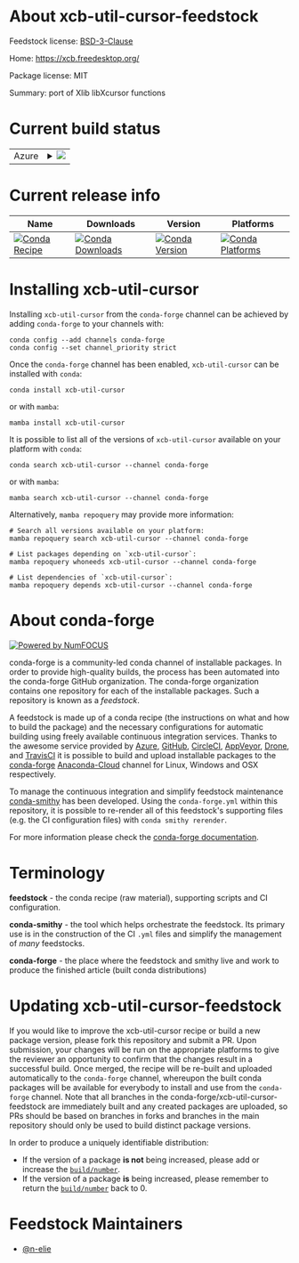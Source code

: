 About xcb-util-cursor-feedstock
===============================

Feedstock license: [BSD-3-Clause](https://github.com/conda-forge/xcb-util-cursor-feedstock/blob/main/LICENSE.txt)

Home: https://xcb.freedesktop.org/

Package license: MIT

Summary: port of Xlib libXcursor functions

Current build status
====================


<table>
    
  <tr>
    <td>Azure</td>
    <td>
      <details>
        <summary>
          <a href="https://dev.azure.com/conda-forge/feedstock-builds/_build/latest?definitionId=19395&branchName=main">
            <img src="https://dev.azure.com/conda-forge/feedstock-builds/_apis/build/status/xcb-util-cursor-feedstock?branchName=main">
          </a>
        </summary>
        <table>
          <thead><tr><th>Variant</th><th>Status</th></tr></thead>
          <tbody><tr>
              <td>linux_64</td>
              <td>
                <a href="https://dev.azure.com/conda-forge/feedstock-builds/_build/latest?definitionId=19395&branchName=main">
                  <img src="https://dev.azure.com/conda-forge/feedstock-builds/_apis/build/status/xcb-util-cursor-feedstock?branchName=main&jobName=linux&configuration=linux%20linux_64_" alt="variant">
                </a>
              </td>
            </tr><tr>
              <td>linux_aarch64</td>
              <td>
                <a href="https://dev.azure.com/conda-forge/feedstock-builds/_build/latest?definitionId=19395&branchName=main">
                  <img src="https://dev.azure.com/conda-forge/feedstock-builds/_apis/build/status/xcb-util-cursor-feedstock?branchName=main&jobName=linux&configuration=linux%20linux_aarch64_" alt="variant">
                </a>
              </td>
            </tr><tr>
              <td>linux_ppc64le</td>
              <td>
                <a href="https://dev.azure.com/conda-forge/feedstock-builds/_build/latest?definitionId=19395&branchName=main">
                  <img src="https://dev.azure.com/conda-forge/feedstock-builds/_apis/build/status/xcb-util-cursor-feedstock?branchName=main&jobName=linux&configuration=linux%20linux_ppc64le_" alt="variant">
                </a>
              </td>
            </tr>
          </tbody>
        </table>
      </details>
    </td>
  </tr>
</table>

Current release info
====================

| Name | Downloads | Version | Platforms |
| --- | --- | --- | --- |
| [![Conda Recipe](https://img.shields.io/badge/recipe-xcb--util--cursor-green.svg)](https://anaconda.org/conda-forge/xcb-util-cursor) | [![Conda Downloads](https://img.shields.io/conda/dn/conda-forge/xcb-util-cursor.svg)](https://anaconda.org/conda-forge/xcb-util-cursor) | [![Conda Version](https://img.shields.io/conda/vn/conda-forge/xcb-util-cursor.svg)](https://anaconda.org/conda-forge/xcb-util-cursor) | [![Conda Platforms](https://img.shields.io/conda/pn/conda-forge/xcb-util-cursor.svg)](https://anaconda.org/conda-forge/xcb-util-cursor) |

Installing xcb-util-cursor
==========================

Installing `xcb-util-cursor` from the `conda-forge` channel can be achieved by adding `conda-forge` to your channels with:

```
conda config --add channels conda-forge
conda config --set channel_priority strict
```

Once the `conda-forge` channel has been enabled, `xcb-util-cursor` can be installed with `conda`:

```
conda install xcb-util-cursor
```

or with `mamba`:

```
mamba install xcb-util-cursor
```

It is possible to list all of the versions of `xcb-util-cursor` available on your platform with `conda`:

```
conda search xcb-util-cursor --channel conda-forge
```

or with `mamba`:

```
mamba search xcb-util-cursor --channel conda-forge
```

Alternatively, `mamba repoquery` may provide more information:

```
# Search all versions available on your platform:
mamba repoquery search xcb-util-cursor --channel conda-forge

# List packages depending on `xcb-util-cursor`:
mamba repoquery whoneeds xcb-util-cursor --channel conda-forge

# List dependencies of `xcb-util-cursor`:
mamba repoquery depends xcb-util-cursor --channel conda-forge
```


About conda-forge
=================

[![Powered by
NumFOCUS](https://img.shields.io/badge/powered%20by-NumFOCUS-orange.svg?style=flat&colorA=E1523D&colorB=007D8A)](https://numfocus.org)

conda-forge is a community-led conda channel of installable packages.
In order to provide high-quality builds, the process has been automated into the
conda-forge GitHub organization. The conda-forge organization contains one repository
for each of the installable packages. Such a repository is known as a *feedstock*.

A feedstock is made up of a conda recipe (the instructions on what and how to build
the package) and the necessary configurations for automatic building using freely
available continuous integration services. Thanks to the awesome service provided by
[Azure](https://azure.microsoft.com/en-us/services/devops/), [GitHub](https://github.com/),
[CircleCI](https://circleci.com/), [AppVeyor](https://www.appveyor.com/),
[Drone](https://cloud.drone.io/welcome), and [TravisCI](https://travis-ci.com/)
it is possible to build and upload installable packages to the
[conda-forge](https://anaconda.org/conda-forge) [Anaconda-Cloud](https://anaconda.org/)
channel for Linux, Windows and OSX respectively.

To manage the continuous integration and simplify feedstock maintenance
[conda-smithy](https://github.com/conda-forge/conda-smithy) has been developed.
Using the ``conda-forge.yml`` within this repository, it is possible to re-render all of
this feedstock's supporting files (e.g. the CI configuration files) with ``conda smithy rerender``.

For more information please check the [conda-forge documentation](https://conda-forge.org/docs/).

Terminology
===========

**feedstock** - the conda recipe (raw material), supporting scripts and CI configuration.

**conda-smithy** - the tool which helps orchestrate the feedstock.
                   Its primary use is in the construction of the CI ``.yml`` files
                   and simplify the management of *many* feedstocks.

**conda-forge** - the place where the feedstock and smithy live and work to
                  produce the finished article (built conda distributions)


Updating xcb-util-cursor-feedstock
==================================

If you would like to improve the xcb-util-cursor recipe or build a new
package version, please fork this repository and submit a PR. Upon submission,
your changes will be run on the appropriate platforms to give the reviewer an
opportunity to confirm that the changes result in a successful build. Once
merged, the recipe will be re-built and uploaded automatically to the
`conda-forge` channel, whereupon the built conda packages will be available for
everybody to install and use from the `conda-forge` channel.
Note that all branches in the conda-forge/xcb-util-cursor-feedstock are
immediately built and any created packages are uploaded, so PRs should be based
on branches in forks and branches in the main repository should only be used to
build distinct package versions.

In order to produce a uniquely identifiable distribution:
 * If the version of a package **is not** being increased, please add or increase
   the [``build/number``](https://docs.conda.io/projects/conda-build/en/latest/resources/define-metadata.html#build-number-and-string).
 * If the version of a package **is** being increased, please remember to return
   the [``build/number``](https://docs.conda.io/projects/conda-build/en/latest/resources/define-metadata.html#build-number-and-string)
   back to 0.

Feedstock Maintainers
=====================

* [@n-elie](https://github.com/n-elie/)

